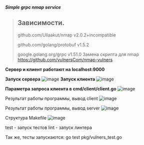 ***Simple grpc nmap service***

> ## Зависимости.
> 
> github.com/Ullaakut/nmap v2.0.2+incompatible
> 
> github.com/golang/protobuf v1.5.2
> 
> google.golang.org/grpc v1.51.0
> Замена скрипта для nmap
> https://github.com/vulnersCom/nmap-vulners


**Сервер и клиент работают на localhost:9000**

**Запуск сервера**
![image](https://user-images.githubusercontent.com/106326324/209542911-28963758-c43f-45dd-8bcf-ee68b0f7f807.png)
**Запуск клиента**
![image](https://user-images.githubusercontent.com/106326324/209542934-3f233919-46ae-4b6c-ad94-7b05ec33a3eb.png)

**Параметра запроса клиента в cmd/client/client.go**
![image](https://user-images.githubusercontent.com/106326324/209543120-0925dcc0-8a24-4d60-8bf3-8311f5d5aa02.png)

Результат работы программы, вывод client
![image](https://user-images.githubusercontent.com/106326324/209543171-c352041c-617c-4225-9eb3-9dd43606e0cc.png)

Результат работы программы, вывод server
![image](https://user-images.githubusercontent.com/106326324/209543190-abf323a4-f282-490c-bf87-41d35853de09.png)

Структура Makefile
![image](https://user-images.githubusercontent.com/106326324/209543366-c8bf644f-9d9b-43e3-809f-1902a1f246dd.png)

test - запуск тестов
lint - запуск линтера

Так же, тесты запускаются: go test pkg/vulners_test.go
